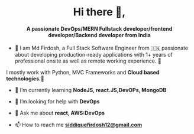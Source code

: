 <h1 align="center">Hi there 👋,</h1>

<h4 align="center">A passionate DevOps/MERN Fullstack developer/frontend developer/Backend developer from India</h4>


- 🔭 I am Md Firdosh, a Full Stack Software Engineer from 🇮🇳   passionate about developing production-ready applications with 1+ years of professional onsite as well as remote working experience. 🎯

I mostly work with Python, MVC Frameworks and **Cloud based technologies.🚀**


- 🌱 I’m currently learning **NodeJS, react.JS,DevOPs, MongoDB**

- 🤝 I’m looking for help with **DevOps**

- 💬 Ask me about **react, AWS:DevOps**

- 📫 How to reach me **siddiquefirdosh12@gmail.com**


<p align="left">
</p>
